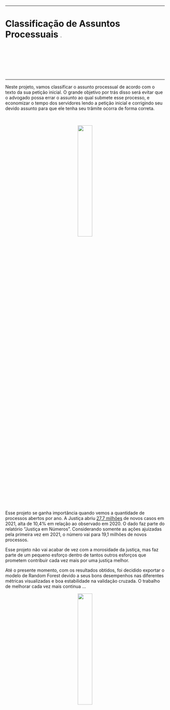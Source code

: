 ***
# **Classificação de Assuntos Processuais** <img src="https://cdn-icons-png.flaticon.com/512/3292/3292568.png" width="3%">
***


Neste projeto, vamos classificar o assunto processual de acordo com o texto da sua petição inicial. O grande objetivo por trás disso será evitar que o advogado possa errar o assunto ao qual submete esse processo, e economizar o tempo dos servidores lendo a petição inicial e corrigindo seu devido assunto para que ele tenha seu trâmite ocorra de forma correta. 

<br>
<p align=center>
<img src="https://cdn-icons-png.flaticon.com/512/2912/2912872.png" width="30%"></p>
<br>

Esse projeto se ganha importância quando vemos a quantidade de processos abertos por ano. A Justiça abriu <a href="https://itforum.com.br/noticias/um-terco-dos-brasileiros-ja-foi-vitima-de-fraude-com-cartao-de-credito-diz-ibm/">27,7 milhões</a> de novos casos em 2021, alta de 10,4% em relação ao observado em 2020. O dado faz parte do relatório “Justiça em Números”. Considerando somente as ações ajuizadas pela primeira vez em 2021, o número vai para 19,1 milhões de novos processos.

Esse projeto não vai acabar de vez com a morosidade da justiça, mas faz parte de um pequeno esforço dentro de tantos outros esforços que prometem contribuir cada vez mais por uma justiça melhor. 

Até o presente momento, com os resultados obtidos, foi decidido exportar o modelo de Random Forest devido a seus bons desempenhos nas diferentes métricas visualizadas e boa estabilidade na validação cruzada. O trabalho de melhorar cada vez mais continua ...


<p align=center>
<img src="https://cdn-icons-png.flaticon.com/512/9375/9375341.png" width="30%"></p>

